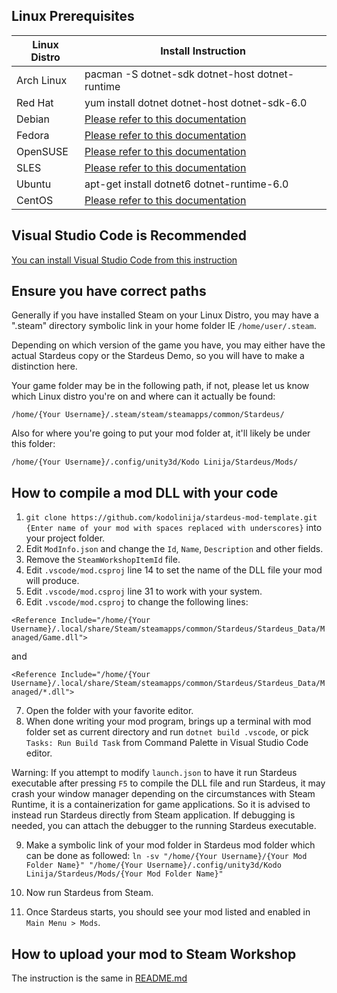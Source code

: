 ## Linux Prerequisites

| Linux Distro | Install Instruction |
| --- | --- |
| Arch Linux | pacman -S dotnet-sdk dotnet-host dotnet-runtime |
| Red Hat | yum install dotnet dotnet-host dotnet-sdk-6.0 |
| Debian | [Please refer to this documentation](https://learn.microsoft.com/en-us/dotnet/core/install/linux-debian) |
| Fedora | [Please refer to this documentation](https://learn.microsoft.com/en-us/dotnet/core/install/linux-fedora) |
| OpenSUSE | [Please refer to this documentation](https://learn.microsoft.com/en-us/dotnet/core/install/linux-opensuse) |
| SLES | [Please refer to this documentation](https://learn.microsoft.com/en-us/dotnet/core/install/linux-sles) |
| Ubuntu | apt-get install dotnet6 dotnet-runtime-6.0 |
| CentOS | [Please refer to this documentation](https://learn.microsoft.com/en-us/dotnet/core/install/linux-centos) |

## Visual Studio Code is Recommended
[You can install Visual Studio Code from this instruction](https://code.visualstudio.com/docs/setup/linux)

## Ensure you have correct paths

Generally if you have installed Steam on your Linux Distro, you may have a ".steam" directory symbolic link in your home folder IE `/home/user/.steam`.

Depending on which version of the game you have, you may either have the actual Stardeus copy or the Stardeus Demo, so you will have to make a distinction here.

Your game folder may be in the following path, if not, please let us know which Linux distro you're on and where can it actually be found:

`/home/{Your Username}/.steam/steam/steamapps/common/Stardeus/`

Also for where you're going to put your mod folder at, it'll likely be under this folder:

`/home/{Your Username}/.config/unity3d/Kodo Linija/Stardeus/Mods/`

## How to compile a mod DLL with your code

1. `git clone https://github.com/kodolinija/stardeus-mod-template.git {Enter name of your mod with spaces replaced with underscores}` into your project folder.
2. Edit `ModInfo.json` and change the `Id`, `Name`, `Description` and other fields.
3. Remove the `SteamWorkshopItemId` file.
4. Edit `.vscode/mod.csproj` line 14 to set the name of the DLL file your mod will produce.
5. Edit `.vscode/mod.csproj` line 31 to work with your system.
6. Edit `.vscode/mod.csproj` to change the following lines:

`<Reference Include="/home/{Your Username}/.local/share/Steam/steamapps/common/Stardeus/Stardeus_Data/Managed/Game.dll">`

and

`<Reference Include="/home/{Your Username}/.local/share/Steam/steamapps/common/Stardeus/Stardeus_Data/Managed/*.dll">`

7. Open the folder with your favorite editor.
8. When done writing your mod program, brings up a terminal with mod folder set as current directory and run `dotnet build .vscode`, or pick `Tasks: Run Build Task` from Command Palette in Visual Studio Code editor.

Warning: If you attempt to modify `launch.json` to have it run Stardeus executable after pressing `F5` to compile the DLL file and run Stardeus, it may crash your window manager depending on the circumstances with Steam Runtime, it is a containerization for game applications. So it is advised to instead run Stardeus directly from Steam application. If debugging is needed, you can attach the debugger to the running Stardeus executable.

9. Make a symbolic link of your mod folder in Stardeus mod folder which can be done as followed:
`ln -sv "/home/{Your Username}/{Your Mod Folder Name}" "/home/{Your Username}/.config/unity3d/Kodo Linija/Stardeus/Mods/{Your Mod Folder Name}"`

10. Now run Stardeus from Steam.

11. Once Stardeus starts, you should see your mod listed and enabled in `Main Menu > Mods`.

## How to upload your mod to Steam Workshop

The instruction is the same in [README.md](README.md#how-to-upload-your-mod-to-steam-workshop)
